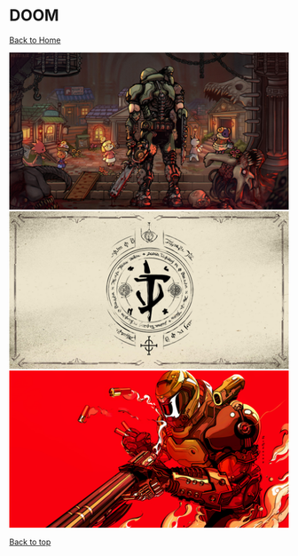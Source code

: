 # DOOM

[Back to Home](https://github.com/RickyFoots/Wallpapers/tree/main)

</h1>

<img src="https://github.com/RickyFoots/Wallpapers/blob/main/Collection/Video%20Games/DOOM/20221018_2310_The_takeover_has_begun.jpg">

<img src="https://github.com/RickyFoots/Wallpapers/blob/main/Collection/Video%20Games/DOOM/index%20(2).png">

<img src="https://github.com/RickyFoots/Wallpapers/blob/main/Collection/Video%20Games/DOOM/doom-color.jpg">

[Back to top](#Top)